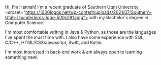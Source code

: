 Hi, I'm Hannah! I'm a recent graduate of Southern Utah University <picture><srcset="https://1000logos.net/wp-content/uploads/2021/07/Southern-Utah-Thunderbirds-logo-500x281.png"></picture> with my Bachelor's degree in Computer Science.

I'm most comfortable writing in Java & Python, as those are the languages I've spent the most time with.
I also have some experience with SQL, C/C++, HTML/CSS/Javascript, Swift, and Kotlin.

I'm most interested in back-end work & am always open to learning something new!

<!--
**nikemario/nikemario** is a ✨ _special_ ✨ repository because its `README.md` (this file) appears on your GitHub profile.

Here are some ideas to get you started:

- 🔭 I’m currently working on ...
- 🌱 I’m currently learning ...
- 👯 I’m looking to collaborate on ...
- 🤔 I’m looking for help with ...
- 💬 Ask me about ...
- 📫 How to reach me: ...
- 😄 Pronouns: ...
- ⚡ Fun fact: ...
-->
